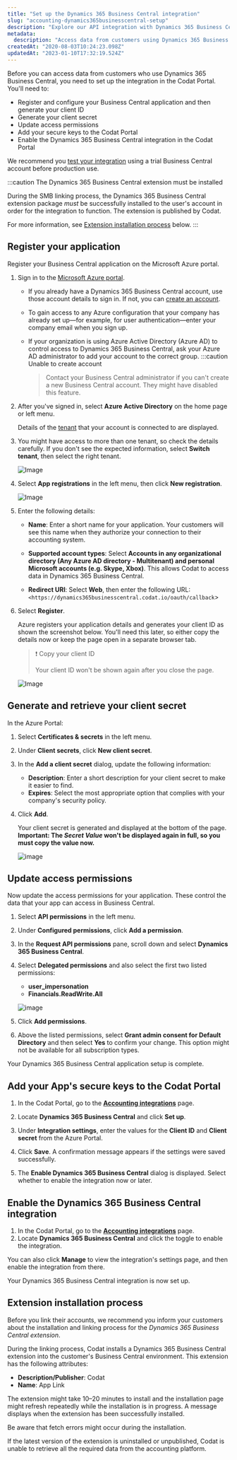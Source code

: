 ```yaml
---
title: "Set up the Dynamics 365 Business Central integration"
slug: "accounting-dynamics365businesscentral-setup"
description: "Explore our API integration with Dynamics 365 Business Central."
metadata:
  description: "Access data from customers using Dynamics 365 Business Central for their accounting."
createdAt: "2020-08-03T10:24:23.098Z"
updatedAt: "2023-01-10T17:32:19.524Z"
---
```


Before you can access data from customers who use Dynamics 365 Business Central, you need to set up the integration in the Codat Portal. You'll need to:

- Register and configure your Business Central application and then generate your client ID
- Generate your client secret
- Update access permissions
- Add your secure keys to the Codat Portal
- Enable the Dynamics 365 Business Central integration in the Codat Portal

We recommend you [test your integration](/test-your-dynamics-365-business-central-integration) using a trial Business Central account before production use.

:::caution The Dynamics 365 Business Central extension must be installed

During the SMB linking process, the Dynamics 365 Business Central extension package _must_ be successfully installed to the user's account in order for the integration to function. The extension is published by Codat.

For more information, see [Extension installation process](/accounting-dynamics365businesscentral-setup#extension-installation-process) below.
:::

## Register your application

Register your Business Central application on the Microsoft Azure portal.

1. Sign in to the <a className="external" href="https://portal.azure.com" target="_blank">Microsoft Azure portal</a>.

   - If you already have a Dynamics 365 Business Central account, use those account details to sign in. If not, you can <a className="external" href="https://signup.microsoft.com/signup?sku=6a4a1628-9b9a-424d-bed5-4118f0ede3fd&ru=https%3A%2F%2Fbusinesscentral.dynamics.com" target="_blank">create an account</a>.

   - To gain access to any Azure configuration that your company has already set up—for example, for user authentication—enter your company email when you sign up.

   - If your organization is using Azure Active Directory (Azure AD) to control access to Dynamics 365 Business Central, ask your Azure AD administrator to add your account to the correct group.
     :::caution Unable to create account
     > Contact your Business Central administrator if you can't create a new Business Central account. They might have disabled this feature.

2. After you've signed in, select **Azure Active Directory** on the home page or left menu.

   Details of the <a className="external" href="https://docs.microsoft.com/en-us/office365/enterprise/subscriptions-licenses-accounts-and-tenants-for-microsoft-cloud-offerings#tenants" target="_blank">tenant</a> that your account is connected to are displayed.

3. You might have access to more than one tenant, so check the details carefully. If you don't see the expected information, select **Switch tenant**, then select the right tenant.

   ![Image](/img/old/da8746b-d365-Switch_tenants.png)

4. Select **App registrations** in the left menu, then click **New registration**.

   ![Image](/img/old/7484936-d365-App_registrations.png)

5. Enter the following details:

   - **Name**: Enter a short name for your application. Your customers will see this name when they authorize your connection to their accounting system.

   - **Supported account types**: Select **Accounts in any organizational directory (Any Azure AD directory - Multitenant) and personal Microsoft accounts (e.g. Skype, Xbox)**. This allows Codat to access data in Dynamics 365 Business Central.

   - **Redirect URI**: Select **Web**, then enter the following URL: `<https://dynamics365businesscentral.codat.io/oauth/callback`>

6. Select **Register**.

   Azure registers your application details and generates your client ID as shown the screenshot below. You'll need this later, so either copy the details now or keep the page open in a separate browser tab.

   > ❗ Copy your client ID
   >
   > Your client ID won't be shown again after you close the page.

   ![Image](/img/old/93e97bf-d365-Application_id.png)

## Generate and retrieve your client secret

In the Azure Portal:

1. Select **Certificates & secrets** in the left menu.

2. Under **Client secrets**, click **New client secret**.

3. In the **Add a client secret** dialog, update the following information:

   - **Description**: Enter a short description for your client secret to make it easier to find.
   - **Expires**: Select the most appropriate option that complies with your company's security policy.

4. Click **Add**.

   Your client secret is generated and displayed at the bottom of the page. **Important: The _Secret Value_ won't be displayed again in full, so you must copy the value now.**

   ![image](/img/old/a5f66c9-D365.png)

## Update access permissions

Now update the access permissions for your application. These control the data that your app can access in Business Central.

1. Select **API permissions** in the left menu.

2. Under **Configured permissions**, click **Add a permission**.

3. In the **Request API permissions** pane, scroll down and select **Dynamics 365 Business Central**.

4. Select **Delegated permissions** and also select the first two listed permissions:

   - **user_impersonation**
   - **Financials.ReadWrite.All**

   ![image](/img/old/7cdb0c4-d365-delegated_permissions.png)

5. Click **Add permissions**.

6. Above the listed permissions, select **Grant admin consent for Default Directory** and then select **Yes** to confirm your change. This option might not be available for all subscription types.

Your Dynamics 365 Business Central application setup is complete.

## Add your App's secure keys to the Codat Portal

1. In the Codat Portal, go to the <a className="external" href="https://app.codat.io/settings/integrations/accounting" target="_blank">**Accounting integrations**</a> page.

2. Locate **Dynamics 365 Business Central** and click **Set up**.

3. Under **Integration settings**, enter the values for the **Client ID** and **Client secret** from the Azure Portal.

4. Click **Save**. A confirmation message appears if the settings were saved successfully.

5. The **Enable Dynamics 365 Business Central** dialog is displayed. Select whether to enable the integration now or later.

## Enable the Dynamics 365 Business Central integration

1. In the Codat Portal, go to the <a className="external" href="https://app.codat.io/settings/integrations/accounting" target="blank">**Accounting integrations**</a> page.
2. Locate **Dynamics 365 Business Central** and click the toggle to enable the integration.

You can also click **Manage** to view the integration's settings page, and then enable the integration from there.

Your Dynamics 365 Business Central integration is now set up.

## Extension installation process

Before you link their accounts, we recommend you inform your customers about the installation and linking process for the _Dynamics 365 Business Central extension_.

During the linking process, Codat installs a Dynamics 365 Business Central extension into the customer's Business Central environment. This extension has the following attributes:

- **Description/Publisher**: Codat
- **Name**: App Link

The extension might take 10–20 minutes to install and the installation page might refresh repeatedly while the installation is in progress. A message displays when the extension has been successfully installed.

Be aware that fetch errors might occur during the installation.

If the latest version of the extension is uninstalled or unpublished, Codat is unable to retrieve all the required data from the accounting platform.
